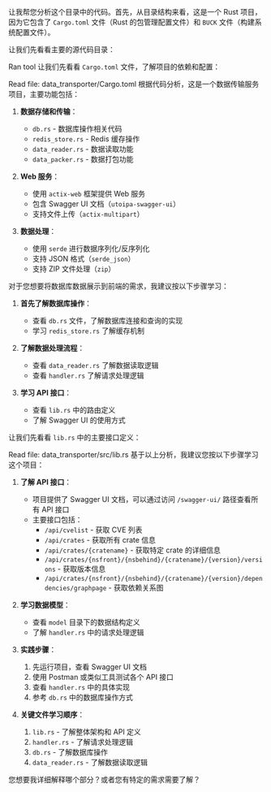 让我帮您分析这个目录中的代码。首先，从目录结构来看，这是一个 Rust 项目，因为它包含了 `Cargo.toml` 文件（Rust 的包管理配置文件）和 `BUCK` 文件（构建系统配置文件）。

让我们先看看主要的源代码目录：

Ran tool
让我们先看看 `Cargo.toml` 文件，了解项目的依赖和配置：

Read file: data_transporter/Cargo.toml
根据代码分析，这是一个数据传输服务项目，主要功能包括：

1. **数据存储和传输**：
   - `db.rs` - 数据库操作相关代码
   - `redis_store.rs` - Redis 缓存操作
   - `data_reader.rs` - 数据读取功能
   - `data_packer.rs` - 数据打包功能

2. **Web 服务**：
   - 使用 `actix-web` 框架提供 Web 服务
   - 包含 Swagger UI 文档（`utoipa-swagger-ui`）
   - 支持文件上传（`actix-multipart`）

3. **数据处理**：
   - 使用 `serde` 进行数据序列化/反序列化
   - 支持 JSON 格式（`serde_json`）
   - 支持 ZIP 文件处理（`zip`）

对于您想要将数据库数据展示到前端的需求，我建议按以下步骤学习：

1. **首先了解数据库操作**：
   - 查看 `db.rs` 文件，了解数据库连接和查询的实现
   - 学习 `redis_store.rs` 了解缓存机制

2. **了解数据处理流程**：
   - 查看 `data_reader.rs` 了解数据读取逻辑
   - 查看 `handler.rs` 了解请求处理逻辑

3. **学习 API 接口**：
   - 查看 `lib.rs` 中的路由定义
   - 了解 Swagger UI 的使用方式

让我们先看看 `lib.rs` 中的主要接口定义：

Read file: data_transporter/src/lib.rs
基于以上分析，我建议您按以下步骤学习这个项目：

1. **了解 API 接口**：
   - 项目提供了 Swagger UI 文档，可以通过访问 `/swagger-ui/` 路径查看所有 API 接口
   - 主要接口包括：
     - `/api/cvelist` - 获取 CVE 列表
     - `/api/crates` - 获取所有 crate 信息
     - `/api/crates/{cratename}` - 获取特定 crate 的详细信息
     - `/api/crates/{nsfront}/{nsbehind}/{cratename}/{version}/versions` - 获取版本信息
     - `/api/crates/{nsfront}/{nsbehind}/{cratename}/{version}/dependencies/graphpage` - 获取依赖关系图

2. **学习数据模型**：
   - 查看 `model` 目录下的数据结构定义
   - 了解 `handler.rs` 中的请求处理逻辑

3. **实践步骤**：
   1. 先运行项目，查看 Swagger UI 文档
   2. 使用 Postman 或类似工具测试各个 API 接口
   3. 查看 `handler.rs` 中的具体实现
   4. 参考 `db.rs` 中的数据库操作方式

4. **关键文件学习顺序**：
   1. `lib.rs` - 了解整体架构和 API 定义
   2. `handler.rs` - 了解请求处理逻辑
   3. `db.rs` - 了解数据库操作
   4. `data_reader.rs` - 了解数据读取逻辑

您想要我详细解释哪个部分？或者您有特定的需求需要了解？
